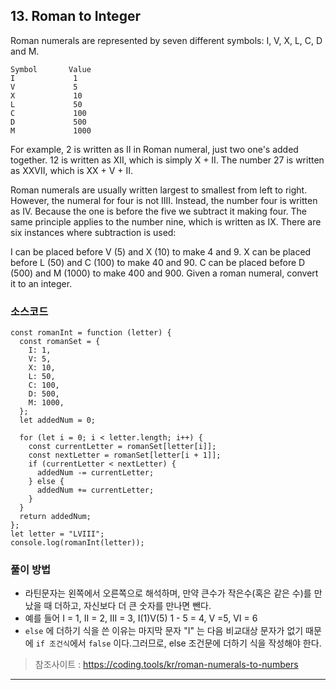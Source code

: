 ## 13. Roman to Integer
Roman numerals are represented by seven different symbols: I, V, X, L, C, D and M.
```JS
Symbol       Value
I             1
V             5
X             10
L             50
C             100
D             500
M             1000
```
For example, 2 is written as II in Roman numeral, just two one's added together. 12 is written as XII, which is simply X + II. The number 27 is written as XXVII, which is XX + V + II.

Roman numerals are usually written largest to smallest from left to right. However, the numeral for four is not IIII. Instead, the number four is written as IV. Because the one is before the five we subtract it making four. The same principle applies to the number nine, which is written as IX. There are six instances where subtraction is used:

I can be placed before V (5) and X (10) to make 4 and 9. 
X can be placed before L (50) and C (100) to make 40 and 90. 
C can be placed before D (500) and M (1000) to make 400 and 900.
Given a roman numeral, convert it to an integer.

### 소스코드
```JS
const romanInt = function (letter) {
  const romanSet = {
    I: 1,
    V: 5,
    X: 10,
    L: 50,
    C: 100,
    D: 500,
    M: 1000,
  };
  let addedNum = 0;

  for (let i = 0; i < letter.length; i++) {
    const currentLetter = romanSet[letter[i]];
    const nextLetter = romanSet[letter[i + 1]];
    if (currentLetter < nextLetter) {
      addedNum -= currentLetter;
    } else {
      addedNum += currentLetter;
    }
  }
  return addedNum;
};
let letter = "LVIII";
console.log(romanInt(letter));
```
### 풀이 방법
 * 라틴문자는 왼쪽에서 오른쪽으로 해석하며, 만약 큰수가 작은수(혹은 같은 수)를 만났을 때 더하고, 자신보다 더 큰
 숫자를 만나면 뺀다. 
 * 예를 들어 I = 1, II = 2, III = 3, I(1)V(5)  1 - 5 = 4, V =5, VI = 6
 * `else` 에 더하기 식을 쓴 이유는 마지막 문자 "I" 는 다음 비교대상 문자가 없기 때문에 `if 조건식`에서 `false` 이다.그러므로, else 조건문에 더하기 식을 작성해야 한다.
> 참조사이트 : https://coding.tools/kr/roman-numerals-to-numbers

---